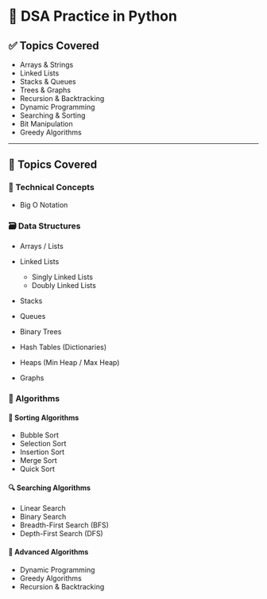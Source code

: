 

# 🧠 DSA Practice in Python

## ✅ Topics Covered

* Arrays & Strings
* Linked Lists
* Stacks & Queues
* Trees & Graphs
* Recursion & Backtracking
* Dynamic Programming
* Searching & Sorting
* Bit Manipulation
* Greedy Algorithms

---

## 📘 Topics Covered

### 📐 Technical Concepts

* Big O Notation

### 🗃️ Data Structures

* Arrays / Lists
* Linked Lists

  * Singly Linked Lists
  * Doubly Linked Lists
* Stacks
* Queues
* Binary Trees
* Hash Tables (Dictionaries)
* Heaps (Min Heap / Max Heap)
* Graphs

### 🧮 Algorithms

#### 🔁 Sorting Algorithms

* Bubble Sort
* Selection Sort
* Insertion Sort
* Merge Sort
* Quick Sort

#### 🔍 Searching Algorithms

* Linear Search
* Binary Search
* Breadth-First Search (BFS)
* Depth-First Search (DFS)

#### 🧠 Advanced Algorithms

* Dynamic Programming
* Greedy Algorithms
* Recursion & Backtracking
